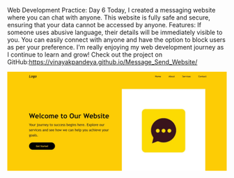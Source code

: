 Web Development Practice: Day 6
Today, I created a messaging website where you can chat with anyone. This website is fully safe and secure, ensuring that your data cannot be accessed by anyone.
Features:
If someone uses abusive language, their details will be immediately visible to you.
You can easily connect with anyone and have the option to block users as per your preference.
I'm really enjoying my web development journey as I continue to learn and grow!
Check out the project on GitHub:https://vinayakpandeya.github.io/Message_Send_Website/

![image alt](https://github.com/vinayakpandeya/Message_Send_Website/blob/76a8316c1cb1e4813e6361aa266d3009e691fcb2/Screenshot%202024-09-28%20175436.jpg)
